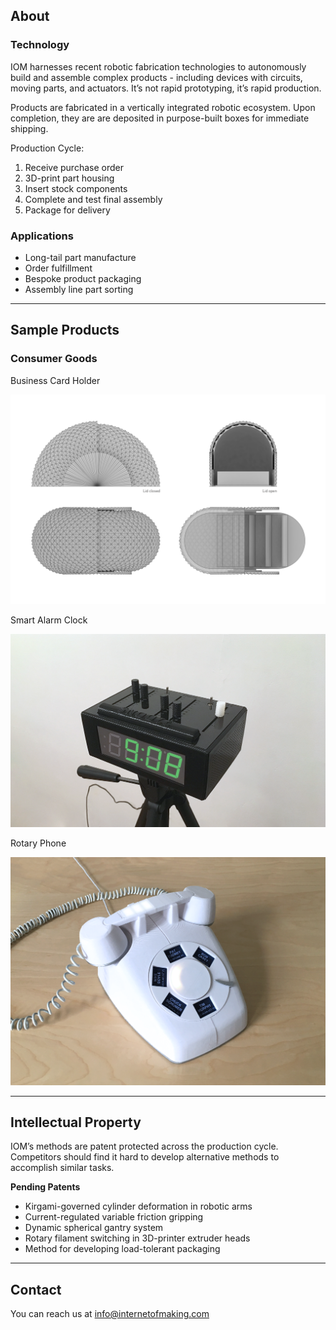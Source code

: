 ## About


### Technology
IOM harnesses recent robotic fabrication technologies to autonomously build and assemble complex products - including devices with circuits, moving parts, and actuators. It’s not rapid prototyping, it’s rapid production. 

Products are fabricated in a vertically integrated robotic ecosystem. Upon completion, they are are deposited in purpose-built boxes for immediate shipping. 

Production Cycle:
1. Receive purchase order 
2. 3D-print part housing
3. Insert stock components 
4. Complete and test final assembly
5. Package for delivery

### Applications

- Long-tail part manufacture
- Order fulfillment
- Bespoke product packaging
- Assembly line part sorting

---

## Sample Products


### Consumer Goods

Business Card Holder

<img src="images/BCH.png"/>

Smart Alarm Clock

<img src="images/product+photo+small.png"/>

Rotary Phone

<img src="images/photoshoot+2.png"/>

---

## Intellectual Property

IOM’s methods are patent protected across the production cycle. Competitors should find it hard to develop alternative methods to accomplish similar tasks.  

**Pending Patents**
- Kirgami-governed cylinder deformation in robotic arms
- Current-regulated variable friction gripping 
- Dynamic spherical gantry system
- Rotary filament switching in 3D-printer extruder heads
- Method for developing load-tolerant packaging 

---

## Contact

You can reach us at info@internetofmaking.com


<!-- <p style="font-size:11px">Page template forked from <a href="https://github.com/evanca/quick-portfolio">evanca</a></p> -->
<!-- Remove above link if you don't want to attibute -->
